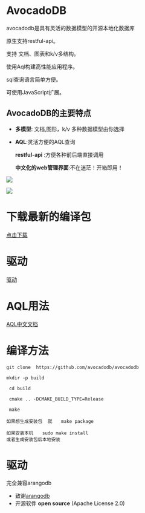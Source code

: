 
AvocadoDB
========



avocadodb是具有灵活的数据模型的开源本地化数据库

原生支持restful-api。

支持 文档、图表和k/v多结构。

使用Aql构建高性能应用程序。

sql查询语言简单方便。

可使用JavaScript扩展。


AvocadoDB的主要特点
------------------------

- **多模型**: 文档,图形，k/v  多种数据模型由你选择

- **AQL**:灵活方便的AQL查询

  **restful-api** :方便各种前后端直接调用

  **中文化的web管理界面**:不在迷茫！开箱即用！


![](Documentation/1.png)


![](Documentation/2.png)

#   下载最新的编译包

[点击下载](https://github.com/avocadodb/avocadodb/releases)

#   驱动　　　

[驱动](https://www.arangodb.com/arangodb-drivers/)

#    AQL用法

[AQL中文文档](Documentation/AQL.md)

#   编译方法

```
git clone  https://github.com/avocadodb/avocadodb

mkdir -p build

 cd build

 cmake .. -DCMAKE_BUILD_TYPE=Release

 make

如果想生成安装包  就　　make package

如果安装本机　　sudo make install
或者生成安装包后本地安装

```

#  驱动

完全兼容arangodb


- 致谢[arangodb](https://github.com/arangodb/arangodb)
- 开源软件 **open source** (Apache License 2.0)
